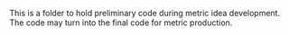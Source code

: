 This is a folder to hold preliminary code during metric idea development. The code may turn into the final code for metric production.
